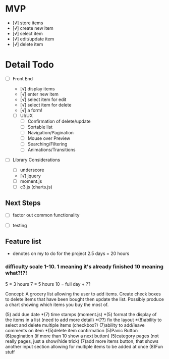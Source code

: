 # MVP
- [√] store items
 - [√] create new item
 - [√] select item
 - [√] edit/update item
 - [√] delete item


 # Detail Todo
 - [ ] Front End
   - [√] display items
   - [√] enter new item
   - [√] select item for edit
   - [√] select item for delete
   - [√] a form!

   - [ ] UI/UX
     - [ ] Confirmation of delete/update
     - [ ] Sortable list
     - [ ] Navigation/Pagination
     - [ ] Mouse over Preview
     - [ ] Searching/Filtering
     - [ ] Animations/Transitions

  - [ ] Library Considerations
    - [ ] underscore
    - [√] jquery
    - [ ] moment.js
    - [ ] c3.js (charts.js)

 ## Next Steps

  - [ ] factor out common functionality
  - [ ] testing


  ## Feature list
  * denotes on my to do for the project
  2.5 days = 20 hours

  ### difficulty scale 1-10. 1 meaning it's already finished 10 meaning what?!?!

  5 = 3 hours
  7 = 5 hours
  10 = full day + ??

  Concept: A grocery list allowing the user to add items. Create check boxes to delete items that have been bought then update the list.
  Possibly produce a chart showing which items you buy the most of.

  (5) add due date
  *(7) time stamps (moment.js)
  *(5) format the display of the items in a list (need to add more detail)
  *(??) fix the layout
  *(8)ability to select and delete multiple items (checkbox?)
  (7)ability to add/leave comments on item
  *(5)delete item confirmation
  (5)Panic Button
  (6)pagination (if more than 10 show a next button)
  (5)category pages (not really pages, just a show/hide trick)
  (7)add more items button, that shows another input section allowing for multiple items to be added at once
  (8)Fun stuff
  







